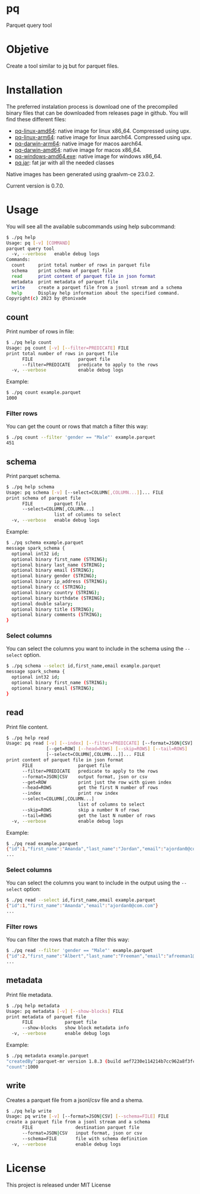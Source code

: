 pq
===============

Parquet query tool

# Objetive

Create a tool similar to jq but for parquet files.

# Installation

The preferred instalation process is download one of the precompiled binary files that can be downloaded from releases page in github. You will find these different files:

- [pq-linux-amd64](https://github.com/tonivade/pq/releases/download/0.7.0/pq-linux-amd64): native image for linux x86_64. Compressed using upx.
- [pq-linux-arm64](https://github.com/tonivade/pq/releases/download/0.7.0/pq-linux-arm64): native image for linux aarch64. Compressed using upx.
- [pq-darwin-arm64](https://github.com/tonivade/pq/releases/download/0.7.0/pq-darwin-arm64): native image for macos aarch64.
- [pq-darwin-amd64](https://github.com/tonivade/pq/releases/download/0.7.0/pq-darwin-amd64): native image for macos x86_64.
- [pq-windows-amd64.exe](https://github.com/tonivade/pq/releases/download/0.7.0/pq-windows-amd64.exe): native image for windows x86_64.
- [pq.jar](https://github.com/tonivade/pq/releases/download/0.7.0/pq.jar): fat jar with all the needed classes

Native images has been generated using graalvm-ce 23.0.2.

Current version is 0.7.0.

# Usage

You will see all the available subcommands using help subcommand:

```sh
$ ./pq help
Usage: pq [-v] [COMMAND]
parquet query tool
  -v, --verbose   enable debug logs
Commands:
  count     print total number of rows in parquet file
  schema    print schema of parquet file
  read      print content of parquet file in json format
  metadata  print metadata of parquet file
  write     create a parquet file from a jsonl stream and a schema
  help      Display help information about the specified command.
Copyright(c) 2023 by @tonivade
```

## count

Print number of rows in file:

```sh
$ ./pq help count
Usage: pq count [-v] [--filter=PREDICATE] FILE
print total number of rows in parquet file
      FILE                 parquet file
      --filter=PREDICATE   predicate to apply to the rows
  -v, --verbose            enable debug logs
```

Example:

```sh
$ ./pq count example.parquet
1000
```

### Filter rows

You can get the count or rows that match a filter this way:

```sh
$ ./pq count --filter 'gender == "Male"' example.parquet
451
```

## schema

Print parquet schema.

```sh
$ ./pq help schema
Usage: pq schema [-v] [--select=COLUMN[,COLUMN...]]... FILE
print schema of parquet file
      FILE        parquet file
      --select=COLUMN[,COLUMN...]
                  list of columns to select
  -v, --verbose   enable debug logs
```

Example:

```sh
$ ./pq schema example.parquet
message spark_schema {
  optional int32 id;
  optional binary first_name (STRING);
  optional binary last_name (STRING);
  optional binary email (STRING);
  optional binary gender (STRING);
  optional binary ip_address (STRING);
  optional binary cc (STRING);
  optional binary country (STRING);
  optional binary birthdate (STRING);
  optional double salary;
  optional binary title (STRING);
  optional binary comments (STRING);
}
```

### Select columns

You can select the columns you want to include in the schema using the `--select` option.

```sh
$ ./pq schema --select id,first_name,email example.parquet
message spark_schema {
  optional int32 id;
  optional binary first_name (STRING);
  optional binary email (STRING);
}
```

## read

Print file content.

```sh
$ ./pq help read
Usage: pq read [-v] [--index] [--filter=PREDICATE] [--format=JSON|CSV]
               [--get=ROW] [--head=ROWS] [--skip=ROWS] [--tail=ROWS]
               [--select=COLUMN[,COLUMN...]]... FILE
print content of parquet file in json format
      FILE                 parquet file
      --filter=PREDICATE   predicate to apply to the rows
      --format=JSON|CSV    output format, json or csv
      --get=ROW            print just the row with given index
      --head=ROWS          get the first N number of rows
      --index              print row index
      --select=COLUMN[,COLUMN...]
                           list of columns to select
      --skip=ROWS          skip a number N of rows
      --tail=ROWS          get the last N number of rows
  -v, --verbose            enable debug logs
```

Example:

```sh
$ ./pq read example.parquet
{"id":1,"first_name":"Amanda","last_name":"Jordan","email":"ajordan0@com.com","gender":"Female","ip_address":null,"cc":"6759521864920116","country":"Indonesia","birthdate":"3/8/1971","salary":49756.53,"title":"Internal Auditor","comments":"1E+02"}
...
```

### Select columns

You can select the columns you want to include in the output using the `--select` option:

```sh
$ ./pq read --select id,first_name,email example.parquet
{"id":1,"first_name":"Amanda","email":"ajordan0@com.com"}
...
```

### Filter rows

You can filter the rows that match a filter this way:

```sh
$ ./pq read --filter 'gender == "Male"' example.parquet
{"id":2,"first_name":"Albert","last_name":"Freeman","email":"afreeman1@is.gd","gender":"Male","ip_address":"218.111.175.34","cc":"","country":"Canada","birthdate":"1/16/1968","salary":150280.17,"title":"Accountant IV","comments":""}
...
```

## metadata

Print file metadata.

```sh
$ ./pq help metadata
Usage: pq metadata [-v] [--show-blocks] FILE
print metadata of parquet file
      FILE            parquet file
      --show-blocks   show block metadata info
  -v, --verbose       enable debug logs
```

Example:

```sh
$ ./pq metadata example.parquet
"createdBy":parquet-mr version 1.8.3 (build aef7230e114214b7cc962a8f3fc5aeed6ce80828)
"count":1000
```

## write

Creates a parquet file from a jsonl/csv file and a shema.

```sh
$ ./pq help write
Usage: pq write [-v] [--format=JSON|CSV] [--schema=FILE] FILE
create a parquet file from a jsonl stream and a schema
      FILE                destination parquet file
      --format=JSON|CSV   input format, json or csv
      --schema=FILE       file with schema definition
  -v, --verbose           enable debug logs
```

# License

This project is released under MIT License
